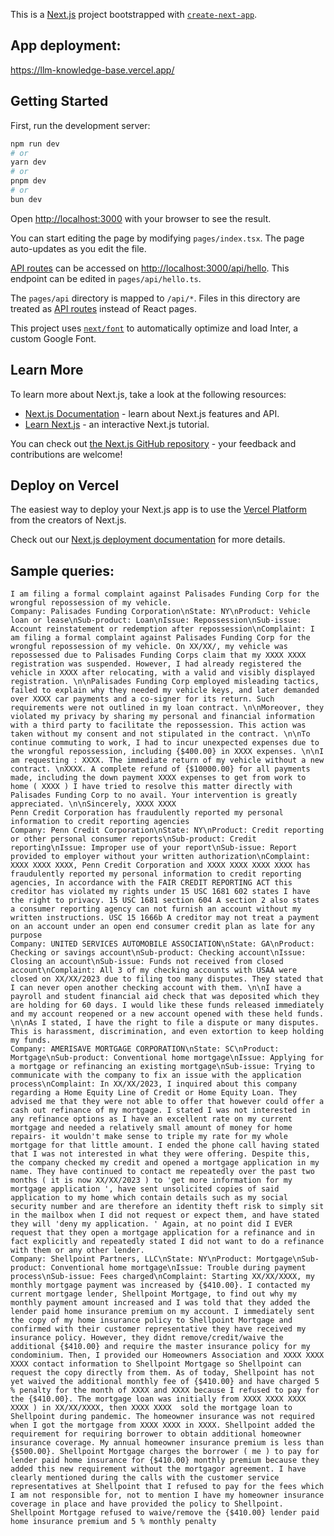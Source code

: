 This is a [Next.js](https://nextjs.org/) project bootstrapped with [`create-next-app`](https://github.com/vercel/next.js/tree/canary/packages/create-next-app).

## App deployment:
https://llm-knowledge-base.vercel.app/

## Getting Started

First, run the development server:

```bash
npm run dev
# or
yarn dev
# or
pnpm dev
# or
bun dev
```

Open [http://localhost:3000](http://localhost:3000) with your browser to see the result.

You can start editing the page by modifying `pages/index.tsx`. The page auto-updates as you edit the file.

[API routes](https://nextjs.org/docs/api-routes/introduction) can be accessed on [http://localhost:3000/api/hello](http://localhost:3000/api/hello). This endpoint can be edited in `pages/api/hello.ts`.

The `pages/api` directory is mapped to `/api/*`. Files in this directory are treated as [API routes](https://nextjs.org/docs/api-routes/introduction) instead of React pages.

This project uses [`next/font`](https://nextjs.org/docs/basic-features/font-optimization) to automatically optimize and load Inter, a custom Google Font.

## Learn More

To learn more about Next.js, take a look at the following resources:

- [Next.js Documentation](https://nextjs.org/docs) - learn about Next.js features and API.
- [Learn Next.js](https://nextjs.org/learn) - an interactive Next.js tutorial.

You can check out [the Next.js GitHub repository](https://github.com/vercel/next.js/) - your feedback and contributions are welcome!

## Deploy on Vercel

The easiest way to deploy your Next.js app is to use the [Vercel Platform](https://vercel.com/new?utm_medium=default-template&filter=next.js&utm_source=create-next-app&utm_campaign=create-next-app-readme) from the creators of Next.js.

Check out our [Next.js deployment documentation](https://nextjs.org/docs/deployment) for more details.


## Sample queries:
```
I am filing a formal complaint against Palisades Funding Corp for the wrongful repossession of my vehicle.
Company: Palisades Funding Corporation\nState: NY\nProduct: Vehicle loan or lease\nSub-product: Loan\nIssue: Repossession\nSub-issue: Account reinstatement or redemption after repossession\nComplaint: I am filing a formal complaint against Palisades Funding Corp for the wrongful repossession of my vehicle. On XX/XX/, my vehicle was repossessed due to Palisades Funding Corps claim that my XXXX XXXX registration was suspended. However, I had already registered the vehicle in XXXX after relocating, with a valid and visibly displayed registration. \n\nPalisades Funding Corp employed misleading tactics, failed to explain why they needed my vehicle keys, and later demanded over XXXX car payments and a co-signer for its return. Such requirements were not outlined in my loan contract. \n\nMoreover, they violated my privacy by sharing my personal and financial information with a third party to facilitate the repossession. This action was taken without my consent and not stipulated in the contract. \n\nTo continue commuting to work, I had to incur unexpected expenses due to the wrongful repossession, including {$400.00} in XXXX expenses. \n\nI am requesting : XXXX. The immediate return of my vehicle without a new contract. \nXXXX. A complete refund of {$10000.00} for all payments made, including the down payment XXXX expenses to get from work to home ( XXXX ) I have tried to resolve this matter directly with Palisades Funding Corp to no avail. Your intervention is greatly appreciated. \n\nSincerely, XXXX XXXX
Penn Credit Corporation has fraudulently reported my personal information to credit reporting agencies
Company: Penn Credit Corporation\nState: NY\nProduct: Credit reporting or other personal consumer reports\nSub-product: Credit reporting\nIssue: Improper use of your report\nSub-issue: Report provided to employer without your written authorization\nComplaint: XXXX XXXX XXXX, Penn Credit Corporation and XXXX XXXX XXXX XXXX has fraudulently reported my personal information to credit reporting agencies, In accordance with the FAIR CREDIT REPORTING ACT this creditor has violated my rights under 15 USC 1681 602 states I have the right to privacy. 15 USC 1681 section 604 A section 2 also states a consumer reporting agency can not furnish an account without my written instructions. USC 15 1666b A creditor may not treat a payment on an account under an open end consumer credit plan as late for any purpose
Company: UNITED SERVICES AUTOMOBILE ASSOCIATION\nState: GA\nProduct: Checking or savings account\nSub-product: Checking account\nIssue: Closing an account\nSub-issue: Funds not received from closed account\nComplaint: All 3 of my checking accounts with USAA were closed on XX/XX/2023 due to filing too many disputes. They stated that I can never open another checking account with them. \n\nI have a payroll and student financial aid check that was deposited which they are holding for 60 days. I would like these funds released immediately and my account reopened or a new account opened with these held funds. \n\nAs I stated, I have the right to file a dispute or many disputes. This is harassment, discrimination, and even extortion to keep holding my funds.
Company: AMERISAVE MORTGAGE CORPORATION\nState: SC\nProduct: Mortgage\nSub-product: Conventional home mortgage\nIssue: Applying for a mortgage or refinancing an existing mortgage\nSub-issue: Trying to communicate with the company to fix an issue with the application process\nComplaint: In XX/XX/2023, I inquired about this company regarding a Home Equity Line of Credit or Home Equity Loan. They advised me that they were not able to offer that however could offer a cash out refinance of my mortgage. I stated I was not interested in any refinance options as I have an excellent rate on my current mortgage and needed a relatively small amount of money for home repairs- it wouldn't make sense to triple my rate for my whole mortgage for that little amount. I ended the phone call having stated that I was not interested in what they were offering. Despite this, the company checked my credit and opened a mortgage application in my name. They have continued to contact me repeatedly over the past two months ( it is now XX/XX/2023 ) to 'get more information for my mortgage application ', have sent unsolicited copies of said application to my home which contain details such as my social security number and are therefore an identity theft risk to simply sit in the mailbox when I did not request or expect them, and have stated they will 'deny my application. ' Again, at no point did I EVER request that they open a mortgage application for a refinance and in fact explicitly and repeatedly stated I did not want to do a refinance with them or any other lender.
Company: Shellpoint Partners, LLC\nState: NY\nProduct: Mortgage\nSub-product: Conventional home mortgage\nIssue: Trouble during payment process\nSub-issue: Fees charged\nComplaint: Starting XX/XX/XXXX, my monthly mortgage payment was increased by {$410.00}. I contacted my current mortgage lender, Shellpoint Mortgage, to find out why my monthly payment amount increased and I was told that they added the lender paid home insurance premium on my account. I immediately sent the copy of my home insurance policy to Shellpoint Mortgage and confirmed with their customer representative they have received my insurance policy. However, they didnt remove/credit/waive the additional {$410.00} and require the master insurance policy for my condominium. Then, I provided our Homeowners Association and XXXX XXXX XXXX contact information to Shellpoint Mortgage so Shellpoint can request the copy directly from them. As of today, Shellpoint has not yet waived the additional monthly fee of {$410.00} and have charged 5 % penalty for the month of XXXX and XXXX because I refused to pay for the {$410.00}. The mortgage loan was initially from XXXX XXXX XXXX XXXX ) in XX/XX/XXXX, then XXXX XXXX  sold the mortgage loan to Shellpoint during pandemic. The homeowner insurance was not required when I got the mortgage from XXXX XXXX in XXXX. Shellpoint added the requirement for requiring borrower to obtain additional homeowner insurance coverage. My annual homeowner insurance premium is less than {$500.00}. Shellpoint Mortgage charges the borrower ( me ) to pay for lender paid home insurance for {$410.00} monthly premium because they added this new requirement without the mortgagor agreement. I have clearly mentioned during the calls with the customer service representatives at Shellpoint that I refused to pay for the fees which I am not responsible for, not to mention I have my homeowner insurance coverage in place and have provided the policy to Shellpoint. Shellpoint Mortgage refused to waive/remove the {$410.00} lender paid home insurance premium and 5 % monthly penalty
```
